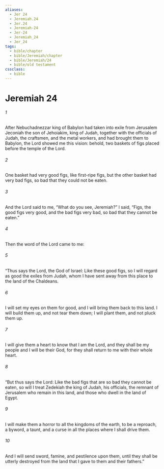 ```yaml
---
aliases:
  - Jer 24
  - Jeremiah.24
  - Jer.24
  - Jeremiah-24
  - Jer-24
  - Jeremiah_24
  - Jer_24
tags:
  - bible/chapter
  - bible/Jeremiah/chapter
  - bible/Jeremiah/24
  - bible/old testament
cssclass:
  - bible
---
```


# Jeremiah 24

###### 1
After Nebuchadnezzar king of Babylon had taken into exile from Jerusalem Jeconiah the son of Jehoiakim, king of Judah, together with the officials of Judah, the craftsmen, and the metal workers, and had brought them to Babylon, the Lord showed me this vision: behold, two baskets of figs placed before the temple of the Lord.
###### 2
One basket had very good figs, like first-ripe figs, but the other basket had very bad figs, so bad that they could not be eaten.
###### 3
And the Lord said to me, “What do you see, Jeremiah?” I said, “Figs, the good figs very good, and the bad figs very bad, so bad that they cannot be eaten.”
###### 4
Then the word of the Lord came to me:
###### 5
“Thus says the Lord, the God of Israel: Like these good figs, so I will regard as good the exiles from Judah, whom I have sent away from this place to the land of the Chaldeans.
###### 6
I will set my eyes on them for good, and I will bring them back to this land. I will build them up, and not tear them down; I will plant them, and not pluck them up.
###### 7
I will give them a heart to know that I am the Lord, and they shall be my people and I will be their God, for they shall return to me with their whole heart.
###### 8
“But thus says the Lord: Like the bad figs that are so bad they cannot be eaten, so will I treat Zedekiah the king of Judah, his officials, the remnant of Jerusalem who remain in this land, and those who dwell in the land of Egypt.
###### 9
I will make them a horror to all the kingdoms of the earth, to be a reproach, a byword, a taunt, and a curse in all the places where I shall drive them.
###### 10
And I will send sword, famine, and pestilence upon them, until they shall be utterly destroyed from the land that I gave to them and their fathers.”


